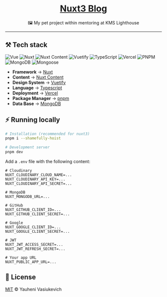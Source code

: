<div align="center">

# [Nuxt3 Blog](https://nuxt3-blog-mu.vercel.app/)

🖼 My pet project within mentoring at KMS Lighthouse

</div>

---

## ⚒️ Tech stack
<div>
<img alt="Vue" src="https://img.shields.io/badge/VueJS-0f172a?logo=vuedotjs">
<img alt="Nuxt" src="https://img.shields.io/badge/NuxtJS-0f172a?logo=nuxtdotjs">
<img alt="Nuxt Content" src="https://img.shields.io/badge/NuxtContent-0f172a?logo=nuxtdotjs">
<img alt="Vuetify" src="https://img.shields.io/badge/Vuetify-0f172a?logo=vuetify">
<img alt="TypeScript" src="https://img.shields.io/badge/TypeScript-0f172a?logo=typescript">
<img alt="Vercel" src="https://img.shields.io/badge/Vercel-0f172a?logo=vercel">
<img alt="PNPM" src="https://img.shields.io/badge/PNPM-0f172a?logo=pnpm">
<img alt="MongoDB" src="https://img.shields.io/badge/MongoDB-0f172a?logo=mongodb">
<img alt="Mongoose" src="https://img.shields.io/badge/Mongoose-0f172a?logo=mongoosedotws">
</div>

- **Framework** → [Nuxt](https://nuxtjs.org/)
- **Content** → [Nuxt Content](https://content.nuxtjs.org/)
- **Design System** → [Vuetify](https://vuetifyjs.com/)
- **Language** → [Typescript](https://www.typescriptlang.org/)
- **Deployment** → [Vercel](https://vercel.com/)
- **Package Manager** → [pnpm](https://pnpm.io/)
- **Data Base** → [MongoDB](https://www.mongodb.com/)

## ⚡ Running locally

```bash
# Installation (recommended for nuxt3)
pnpm i --shamefully-hoist

# Development server
pnpm dev
```

Add a `.env` file with the following content:

```env
# Cloudinary
NUXT_CLOUDINARY_CLOUD_NAME=...
NUXT_CLOUDINARY_API_KEY=...
NUXT_CLOUDINARY_API_SECRET=...

# MongoDB
NUXT_MONGODB_URL=...

# GitHub
NUXT_GITHUB_CLIENT_ID=...
NUXT_GITHUB_CLIENT_SECRET=...

# Google
NUXT_GOOGLE_CLIENT_ID=...
NUXT_GOOGLE_CLIENT_SECRET=...

# JWT
NUXT_JWT_ACCESS_SECRET=...
NUXT_JWT_REFRESH_SECRET=...

# Your app URL
NUXT_PUBLIC_APP_URL=...
```

## 📄 License

[MIT](./LICENSE) © Yauheni Vasiukevich
